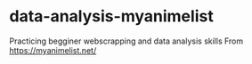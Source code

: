 # data-analysis-myanimelist
Practicing begginer webscrapping and data analysis skills
From https://myanimelist.net/

